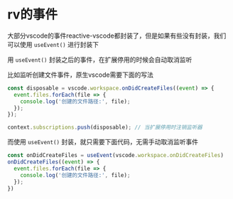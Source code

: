 # rv的事件

大部分vscode的事件reactive-vscode都封装了，但是如果有些没有封装，我们可以使用 `useEvent()` 进行封装下

用 `useEvent()` 封装之后的事件，在扩展停用的时候会自动取消监听

比如监听创建文件事件，原生vscode需要下面的写法

```ts
const disposable = vscode.workspace.onDidCreateFiles((event) => {
  event.files.forEach(file => {
    console.log('创建的文件路径:', file);
  });
});

context.subscriptions.push(disposable); // 当扩展停用时注销监听器
```

而使用 `useEvent()` 封装，就只需要下面代码，无需手动取消监听事件

```ts
const onDidCreateFiles = useEvent(vscode.workspace.onDidCreateFiles)
onDidCreateFiles((event) => {
  event.files.forEach(file => {
    console.log('创建的文件路径:', file);
  });
})
```

